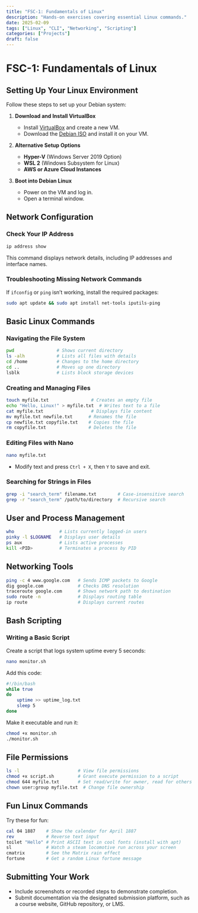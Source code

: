 ```yaml
---
title: "FSC-1: Fundamentals of Linux"
description: "Hands-on exercises covering essential Linux commands."
date: 2025-02-09
tags: ["Linux", "CLI", "Networking", "Scripting"]
categories: ["Projects"]
draft: false
---
```


# FSC-1: Fundamentals of Linux

## Setting Up Your Linux Environment
Follow these steps to set up your Debian system:

1. **Download and Install VirtualBox**
   - Install [VirtualBox](https://www.virtualbox.org/) and create a new VM.
   - Download the [Debian ISO](https://www.debian.org/distrib/) and install it on your VM.

2. **Alternative Setup Options**
   - **Hyper-V** (Windows Server 2019 Option)  
   - **WSL 2** (Windows Subsystem for Linux)  
   - **AWS or Azure Cloud Instances**

3. **Boot into Debian Linux**
   - Power on the VM and log in.
   - Open a terminal window.

## Network Configuration

### Check Your IP Address
```bash
ip address show
```
This command displays network details, including IP addresses and interface names.

### Troubleshooting Missing Network Commands
If `ifconfig` or `ping` isn’t working, install the required packages:
```bash
sudo apt update && sudo apt install net-tools iputils-ping
```

## Basic Linux Commands

### Navigating the File System
```bash
pwd                # Shows current directory  
ls -alh            # Lists all files with details  
cd /home           # Changes to the home directory  
cd ..              # Moves up one directory  
lsblk              # Lists block storage devices
```

### Creating and Managing Files
```bash
touch myfile.txt                # Creates an empty file  
echo "Hello, Linux!" > myfile.txt  # Writes text to a file  
cat myfile.txt                  # Displays file content  
mv myfile.txt newfile.txt      # Renames the file  
cp newfile.txt copyfile.txt    # Copies the file  
rm copyfile.txt                # Deletes the file
```

### Editing Files with Nano
```bash
nano myfile.txt
```
- Modify text and press `Ctrl + X`, then `Y` to save and exit.

### Searching for Strings in Files
```bash
grep -i "search_term" filename.txt        # Case-insensitive search  
grep -r "search_term" /path/to/directory  # Recursive search
```

## User and Process Management
```bash
who                 # Lists currently logged-in users  
pinky -l $LOGNAME   # Displays user details  
ps aux              # Lists active processes  
kill <PID>          # Terminates a process by PID
```

## Networking Tools
```bash
ping -c 4 www.google.com   # Sends ICMP packets to Google  
dig google.com             # Checks DNS resolution  
traceroute google.com      # Shows network path to destination  
sudo route -n              # Displays routing table  
ip route                   # Displays current routes
```

## Bash Scripting

### Writing a Basic Script
Create a script that logs system uptime every 5 seconds:
```bash
nano monitor.sh
```
Add this code:
```bash
#!/bin/bash
while true
do
    uptime >> uptime_log.txt
    sleep 5
done
```
Make it executable and run it:
```bash
chmod +x monitor.sh
./monitor.sh
```

## File Permissions
```bash
ls -l                      # View file permissions  
chmod +x script.sh         # Grant execute permission to a script  
chmod 644 myfile.txt       # Set read/write for owner, read for others  
chown user:group myfile.txt  # Change file ownership
```

## Fun Linux Commands
Try these for fun:
```bash
cal 04 1887    # Show the calendar for April 1887  
rev            # Reverse text input  
toilet "Hello" # Print ASCII text in cool fonts (install with apt)  
sl             # Watch a steam locomotive run across your screen  
cmatrix        # See the Matrix rain effect  
fortune        # Get a random Linux fortune message
```

## Submitting Your Work
- Include screenshots or recorded steps to demonstrate completion.  
- Submit documentation via the designated submission platform, such as a course website, GitHub repository, or LMS.

